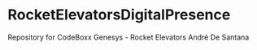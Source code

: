 # RocketElevatorsDigitalPresence
Repository for CodeBoxx Genesys - Rocket Elevators
André De Santana